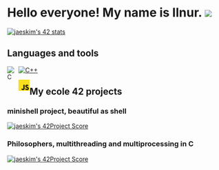 # Hello everyone! My name is Ilnur. <img src=https://user-images.githubusercontent.com/1303154/88677602-1635ba80-d120-11ea-84d8-d263ba5fc3c0.gif width="35">
[![jaeskim's 42 stats](https://badge42.herokuapp.com/api/stats/ctycho?privacyEmail=true)](https://www.42.fr/)

## Languages and tools

<a href="https://www.cprogramming.com/" target="_blank"><img src="https://simpleicons.org/icons/c.svg" width="26px" alt="C" align="left">
<img src="https://simpleicons.org/icons/cplusplus.svg?color=blue" width="26px" alt="C++"></a>

<a href="https://developer.mozilla.org/en-US/" target="_blank"><img src="utils/js.png" width="26px" alt="C" align="left"></a>
<!-- <img src="utils/html5.png" width="26px" alt="C" align="left">
<img src="utils/css3.png" width="26px" alt="C" align="left"></a> -->

<!-- <a href="https://www.cprogramming.com/"><img src="utils/html5.png" width="26px" alt="C" align="left">
<a href="https://www.cprogramming.com/"><img src="utils/css3.png" width="26px" alt="C" align="left"> -->


## My ecole 42 projects

### minishell project, beautiful as shell
[![jaeskim's 42Project Score](https://badge42.herokuapp.com/api/project/ctycho/minishell)](https://github.com/ctycho/minishell)

### Philosophers, multithreading and multiprocessing in C
[![jaeskim's 42Project Score](https://badge42.herokuapp.com/api/project/ctycho/philosophers)](https://github.com/ctycho/philosophers)
